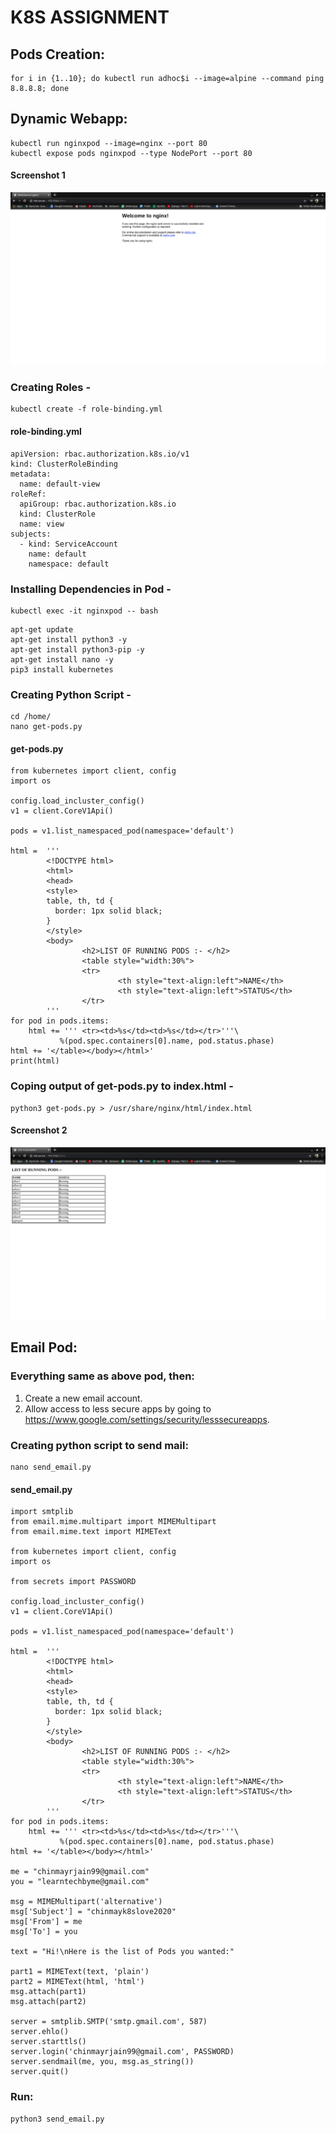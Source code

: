 # K8S ASSIGNMENT
## Pods Creation:
```
for i in {1..10}; do kubectl run adhoc$i --image=alpine --command ping 8.8.8.8; done
```
## Dynamic Webapp:
```
kubectl run nginxpod --image=nginx --port 80
kubectl expose pods nginxpod --type NodePort --port 80
```
#### Screenshot 1
![Nginx Server Running](https://raw.githubusercontent.com/CRJain/k8slove2020/master/Screenshot_1.png)
### Creating Roles -
```
kubectl create -f role-binding.yml
```
#### role-binding.yml
```
apiVersion: rbac.authorization.k8s.io/v1
kind: ClusterRoleBinding
metadata:
  name: default-view
roleRef:
  apiGroup: rbac.authorization.k8s.io
  kind: ClusterRole
  name: view
subjects:
  - kind: ServiceAccount
    name: default
    namespace: default
```
### Installing Dependencies in Pod -
```
kubectl exec -it nginxpod -- bash
```
```
apt-get update
apt-get install python3 -y
apt-get install python3-pip -y
apt-get install nano -y
pip3 install kubernetes
```
### Creating Python Script -
```
cd /home/
nano get-pods.py
```
#### get-pods.py
```
from kubernetes import client, config
import os

config.load_incluster_config()
v1 = client.CoreV1Api()

pods = v1.list_namespaced_pod(namespace='default')

html =  '''
        <!DOCTYPE html>
        <html>
        <head>
        <style>
        table, th, td {
          border: 1px solid black;
        }
        </style>
        <body>
                <h2>LIST OF RUNNING PODS :- </h2>
                <table style="width:30%">
                <tr>
                        <th style="text-align:left">NAME</th>
                        <th style="text-align:left">STATUS</th> 
                </tr>
        '''
for pod in pods.items:
    html += ''' <tr><td>%s</td><td>%s</td></tr>'''\
           %(pod.spec.containers[0].name, pod.status.phase)
html += '</table></body></html>'
print(html)
```
### Coping output of get-pods.py to index.html -
```
python3 get-pods.py > /usr/share/nginx/html/index.html
```
#### Screenshot 2
![List of Running Pods](https://raw.githubusercontent.com/CRJain/k8slove2020/master/Screenshot_2.png)
## Email Pod:
### Everything same as above pod, then:
1. Create a new email account.
2. Allow access to less secure apps by going to https://www.google.com/settings/security/lesssecureapps.
### Creating python script to send mail:
```
nano send_email.py
```
#### send_email.py
```
import smtplib
from email.mime.multipart import MIMEMultipart
from email.mime.text import MIMEText

from kubernetes import client, config
import os

from secrets import PASSWORD

config.load_incluster_config()
v1 = client.CoreV1Api()

pods = v1.list_namespaced_pod(namespace='default')

html =  '''
        <!DOCTYPE html>
        <html>
        <head>
        <style>
        table, th, td {
          border: 1px solid black;
        }
        </style>
        <body>
                <h2>LIST OF RUNNING PODS :- </h2>
                <table style="width:30%">
                <tr>
                        <th style="text-align:left">NAME</th>
                        <th style="text-align:left">STATUS</th> 
                </tr>
        '''
for pod in pods.items:
    html += ''' <tr><td>%s</td><td>%s</td></tr>'''\
           %(pod.spec.containers[0].name, pod.status.phase)
html += '</table></body></html>'

me = "chinmayrjain99@gmail.com"
you = "learntechbyme@gmail.com"

msg = MIMEMultipart('alternative')
msg['Subject'] = "chinmayk8slove2020"
msg['From'] = me
msg['To'] = you

text = "Hi!\nHere is the list of Pods you wanted:"

part1 = MIMEText(text, 'plain')
part2 = MIMEText(html, 'html')
msg.attach(part1)
msg.attach(part2)

server = smtplib.SMTP('smtp.gmail.com', 587)
server.ehlo()
server.starttls()
server.login('chinmayrjain99@gmail.com', PASSWORD)
server.sendmail(me, you, msg.as_string())
server.quit()
```
### Run:
```
python3 send_email.py
```
